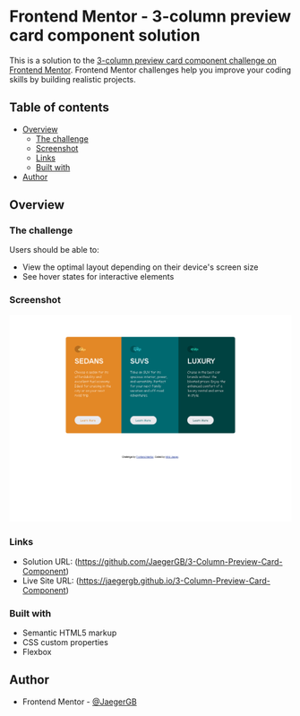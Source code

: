 # Frontend Mentor - 3-column preview card component solution

This is a solution to the [3-column preview card component challenge on Frontend Mentor](https://www.frontendmentor.io/challenges/3column-preview-card-component-pH92eAR2-). Frontend Mentor challenges help you improve your coding skills by building realistic projects. 

## Table of contents

- [Overview](#overview)
  - [The challenge](#the-challenge)
  - [Screenshot](#screenshot)
  - [Links](#links)
  - [Built with](#built-with)
- [Author](#author)


## Overview

### The challenge

Users should be able to:

- View the optimal layout depending on their device's screen size
- See hover states for interactive elements

### Screenshot

![](./screenshot.png)

### Links

- Solution URL: (https://github.com/JaegerGB/3-Column-Preview-Card-Component)
- Live Site URL: (https://jaegergb.github.io/3-Column-Preview-Card-Component)

### Built with

- Semantic HTML5 markup
- CSS custom properties
- Flexbox

## Author

- Frontend Mentor - [@JaegerGB](https://www.frontendmentor.io/profile/JaegerGB)

